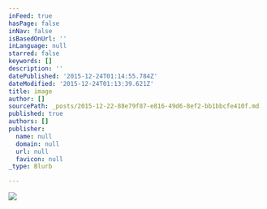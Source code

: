 ```yaml
---
inFeed: true
hasPage: false
inNav: false
isBasedOnUrl: ''
inLanguage: null
starred: false
keywords: []
description: ''
datePublished: '2015-12-24T01:14:55.784Z'
dateModified: '2015-12-24T01:13:39.621Z'
title: image
author: []
sourcePath: _posts/2015-12-22-88e79f87-e816-49d6-8ef2-bb1bbcfe410f.md
published: true
authors: []
publisher:
  name: null
  domain: null
  url: null
  favicon: null
_type: Blurb

---
```

![](https://s3-us-west-2.amazonaws.com/the-grid-img/p/aece372aeb5dc1ce3665554bdc523a1175bf13ac.png)